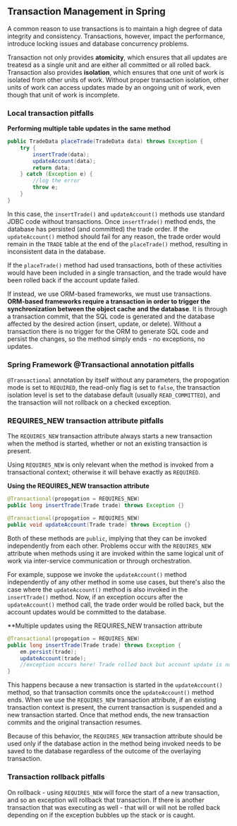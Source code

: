 ## Transaction Management in Spring

A common reason to use transactions is to maintain a high degree of data integrity and consistency. Transactions, however, impact the performance, introduce locking issues and database concurrency problems.

Transaction not only provides **atomicity**, which ensures that all updates are treatesd as a single unit and are either all committed or all rolled back. Transaction also provides **isolation**, which ensures that one unit of work is isolated from other units of work. Without proper transaction isolation, other units of work can access updates made by an ongoing unit of work, even though that unit of work is incomplete.

### Local transaction pitfalls

**Performing multiple table updates in the same method**

```java
public TradeData placeTrade(TradeData data) throws Exception {
    try {
        insertTrade(data);
        updateAccount(data);
        return data;
    } catch (Exception e) {
        //log the error
        throw e;
    }
}
```

In this case, the `insertTrade()` and `updateAccount()` methods use standard JDBC code without transactions. Once `insertTrade()` method ends, the database has persisted (and committed) the trade order. If the `updateAccount()` method should fail for any reason, the trade order would remain in the `TRADE` table at the end of the `placeTrade()` method, resulting in inconsistent data in the database.

If the `placeTrade()` method had used transactions, both of these activities would have been included in a single transaction, and the trade would have been rolled back if the account update failed.

If instead, we use ORM-based frameworks, we must use transactions. **ORM-based frameworks require a transaction in order to trigger the synchronization between the object cache and the database**. It is through a transaction commit, that the SQL code is generated and the database affected by the desired action (insert, update, or delete). Without a transaction there is no trigger for the ORM to generate SQL code and persist the changes, so the method simply ends - no exceptions, no updates. 

### Spring Framework @Transactional annotation pitfalls

`@Transactional` annotation by itself without any parameters, the propogation mode is set to `REQUIRED`, the read-only flag is set to `false`, the transaction isolation level is set to the database default (usually `READ_COMMITTED`), and the transaction will not rollback on a checked exception.

### REQUIRES_NEW transaction attribute pitfalls

The `REQUIRES_NEW` transaction attribute always starts a new transaction when the method is started, whether or not an existing transaction is present. 

Using `REQUIRES_NEW` is only relevant when the method is invoked from a transactional context; otherwise it will behave exactly as `REQUIRED`.

**Using the REQUIRES_NEW transaction attribute**

```java
@Transactional(propogation = REQUIRES_NEW)
public long insertTrade(Trade trade) throws Exception {}

@Transactional(propogation = REQUIRES_NEW)
public void updateAccount(Trade trade) throws Exception {}
```

Both of these methods are `public`, implying that they can be invoked independently from each other. Problems occur with the `REQUIRES_NEW` attribute when methods using it are invoked within the same logical unit of work via inter-service communication or through orchestration. 

For example, suppose we invoke the `updateAccount()` method independently of any other method in some use cases, but there's also the case where the `updateAccount()` method is also invoked in the `insertTrade()` method. Now, if an exception occurs after the `updateAccount()` method call, the trade order would be rolled back, but the account updates would be committed to the database.

**Multiple updates using the REQUIRES_NEW transaction attribute

```java
@Transactional(propogation = REQUIRES_NEW)
public long insertTrade(Trade trade) throws Exception {
    em.persist(trade);
    updateAccount(trade);
    //exception occurs here! Trade rolled back but account update is not!
}
```

This happens because a new transaction is started in the `updateAccount()` method, so that transaction commits once the `updateAccount()` method ends. When we use the `REQUIRES_NEW` transaction attribute, if an existing transaction context is present, the current transaction is suspended and a new transaction started. Once that method ends, the new transaction commits and the original transaction resumes. 

Because of this behavior, the `REQUIRES_NEW` transaction attribute should be used only if the database action in the method being invoked needs to be saved to the database regardless of the outcome of the overlaying transaction.

### Transaction rollback pitfalls

On rollback - using `REQUIRES_NEW` will force the start of a new transaction, and so an exception will rollback that transaction. If there is another transaction that was executing as well - that will or will not be rolled back depending on if the exception bubbles up the stack or is caught. 